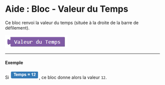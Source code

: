 # Aide : Bloc - Valeur du Temps

Ce bloc renvoi la valeur du temps (située à la droite de la barre de défilement).

![Bloc valeur temps][val_temps]

***

#### Exemple
Si ![Texte temps][text_temps], ce bloc donne alors la valeur `12`.


[val_temps]: img/val_temps.png
[text_temps]: img/text_temps.png
